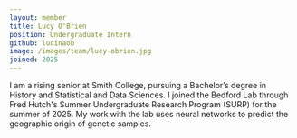 ```yaml
---
layout: member
title: Lucy O'Brien
position: Undergraduate Intern
github: lucinaob
image: /images/team/lucy-obrien.jpg
joined: 2025
---
```


I am a rising senior at Smith College, pursuing a Bachelor’s degree in History and Statistical and Data Sciences. I joined the Bedford Lab through Fred Hutch's Summer Undergraduate Research Program (SURP) for the summer of 2025. My work with the lab uses neural networks to predict the geographic origin of genetic samples.
